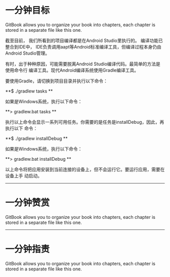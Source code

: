 # 一分钟目标

GitBook allows you to organize your book into chapters, each chapter is stored in a separate file like this one.



截至目前， 我们所看到的项目编译都是在Android Studio里执行的。 编译功能已整合到IDE中，IDE负责调用aapt等Android标准编译工具，但编译过程本身仍由Android Studio管理。

有时，出于种种原因，可能需要脱离Android Studio编译代码。最简单的方法是使用命令行编译工具。现代Android编译系统使用Gradle编译工具。

要使用Gradle，请切换到项目目录并执行以下命令：

**$ ./gradlew tasks**

如果是Windows系统，执行以下命令：

**&gt; gradlew.bat tasks**

执行以上命令会显示一系列可用任务。你需要的是任务是installDebug，因此，再执行以下命令：

**$ ./gradlew installDebug**

如果是Windows系统，执行以下命令：

**&gt; gradlew.bat installDebug**

以上命令将把应用安装到当前连接的设备上，但不会运行它。要运行应用，需要在设备上手动启动。



---

# 一分钟赞赏

GitBook allows you to organize your book into chapters, each chapter is stored in a separate file like this one.

---

# 一分钟指责

GitBook allows you to organize your book into chapters, each chapter is stored in a separate file like this one.

